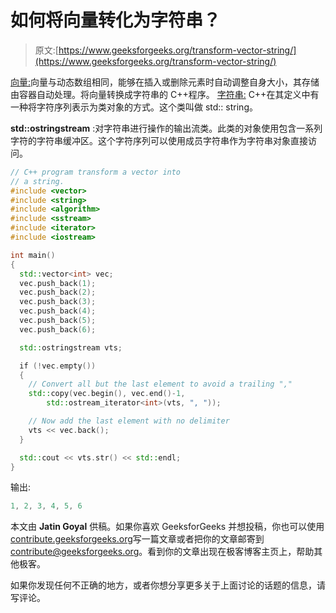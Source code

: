# 如何将向量转化为字符串？

> 原文:[https://www.geeksforgeeks.org/transform-vector-string/](https://www.geeksforgeeks.org/transform-vector-string/)

[向量:](https://www.geeksforgeeks.org/vector-sequence-containers-the-c-standard-template-library-stl-set-1/)向量与动态数组相同，能够在插入或删除元素时自动调整自身大小，其存储由容器自动处理。将向量转换成字符串的 C++程序。
[字符串:](https://www.geeksforgeeks.org/stdstring-class-in-c/) C++在其定义中有一种将字符序列表示为类对象的方式。这个类叫做 std:: string。

**std::ostringstream** :对字符串进行操作的输出流类。此类的对象使用包含一系列字符的字符串缓冲区。这个字符序列可以使用成员字符串作为字符串对象直接访问。

```cpp
// C++ program transform a vector into
// a string.
#include <vector>
#include <string>
#include <algorithm>
#include <sstream>
#include <iterator>
#include <iostream>

int main()
{
  std::vector<int> vec;
  vec.push_back(1);
  vec.push_back(2);
  vec.push_back(3);
  vec.push_back(4);
  vec.push_back(5);
  vec.push_back(6);

  std::ostringstream vts;

  if (!vec.empty())
  {
    // Convert all but the last element to avoid a trailing ","
    std::copy(vec.begin(), vec.end()-1,
        std::ostream_iterator<int>(vts, ", "));

    // Now add the last element with no delimiter
    vts << vec.back();
  }

  std::cout << vts.str() << std::endl;
}
```

输出:

```cpp
1, 2, 3, 4, 5, 6

```

本文由 **Jatin Goyal** 供稿。如果你喜欢 GeeksforGeeks 并想投稿，你也可以使用[contribute.geeksforgeeks.org](http://contribute.geeksforgeeks.org)写一篇文章或者把你的文章邮寄到 contribute@geeksforgeeks.org。看到你的文章出现在极客博客主页上，帮助其他极客。

如果你发现任何不正确的地方，或者你想分享更多关于上面讨论的话题的信息，请写评论。